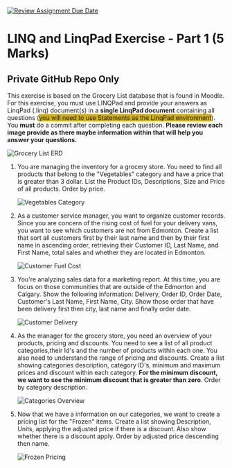 [![Review Assignment Due Date](https://classroom.github.com/assets/deadline-readme-button-24ddc0f5d75046c5622901739e7c5dd533143b0c8e959d652212380cedb1ea36.svg)](https://classroom.github.com/a/njUf0DW3)
# LINQ and LinqPad Exercise - Part 1 (5 Marks)

## Private GitHub Repo Only

This exercise is based on the Grocery List database that is found in Moodle. For this exercise, you must use LINQPad and provide your answers as LinqPad (.linq) document(s) in a **single LinqPad document** containing all questions (<span style="background:#d4b106">you will need to use Statements as the LinqPad environment</span>). You **must** do a commit after completing each question.  **Please review each image provide as there maybe information within that will help you answer your questions.**

![Grocery List ERD](grocerylist_erd.png)

1. You are managing the inventory for a grocery store. You need to find all products that belong to the "Vegetables" category and have a price that is greater than 3 dollar. List the Product IDs, Descriptions, Size and Price of all products.  Order by price.

    ![Vegetables Category](q1.png)

2. As a customer service manager, you want to organize customer records. Since you are concern of the rising cost of fuel for your delivery vans, you want to see which customers are not from Edmonton. Create a list that sort all customers first by their last name and then by their first name in ascending order, retrieving their Customer ID, Last Name, and First Name, total sales and whether they are located in Edmonton.

    ![Customer Fuel Cost](q2.png)

3. You're analyzing sales data for a marketing report. At this time, you are focus on those communities that are outside of the Edmonton and Calgary.  Show the following information: Delivery, Order ID, Order Date, Customer's Last Name, First Name, City.  Show those order that have been delivery first then city, last name and finally order date.

    ![Customer Delivery](q3.png)

4. As the manager for the grocery store, you need an overview of your products, pricing and discounts. You need to see a list of all product categories,their Id's and the number of products within each one.  You also need to understand the range of pricing and discounts.  Create a list showing categories description, category ID's, minimum and maximum prices and discount within each category.  **For the minimum discount, we want to see the minimum discount that is greater than zero**.  Order by category description.

    ![Categories Overview](q4.png)


5. Now that we have a information on our categories, we want to create a pricing list for the "Frozen" items. Create a list showing Description, Units, applying the adjusted price if there is a discount. Also show whether there is a discount apply.  Order by adjusted price descending then name.


    ![Frozen Pricing](q5.png)
